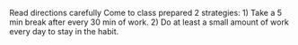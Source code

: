 Read directions carefully
Come to class prepared
2 strategies: 1) Take a 5 min break after every 30 min of work.
2) Do at least a small amount of work every day to stay in the habit.
